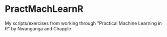 # PractMachLearnR
My scripts/exercises from working through "Practical Machine Learning in R" by Nwanganga and Chapple
